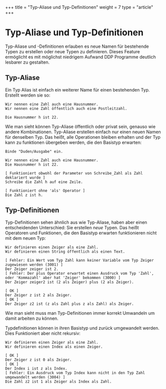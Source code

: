 +++
title = "Typ-Aliase und Typ-Definitionen"
weight = 7
type = "article"
+++

# Typ-Aliase und Typ-Definitionen

Typ-Aliase und -Definitionen erlauben es neue Namen für bestehende Typen zu erstellen oder
neue Typen zu definieren.
Dieses Feature ermöglicht es mit möglichst niedrigem Aufwand DDP Programme deutlich lesbarer zu gestalten.

## Typ-Aliase

Ein Typ Alias ist einfach ein weiterer Name für einen bestehenden Typ.
Erstellt werden sie so:

```ddp
Wir nennen eine Zahl auch eine Hausnummer.
Wir nennen eine Zahl öffentlich auch eine Postleitzahl. 

Die Hausnummer h ist 22.
```

Wie man sieht können Typ-Aliase öffentlich oder privat sein, genauso wie andere Kombinationen.
Typ-Aliase erstellen einfach nur einen neuen Namen für denselben Typ.
Das heißt, alle Operationen bleiben erhalten und der Typ kann zu funktionen übergeben werden, die den Basistyp erwarten:

```
Binde "Duden/Ausgabe" ein.

Wir nennen eine Zahl auch eine Hausnummer.
Die Hausnummer h ist 22.

[ Funktioniert obwohl der Parameter von Schreibe_Zahl als Zahl deklariert wurde ]
Schreibe die Zahl h auf eine Zeile.

[ Funktioniert ohne 'als' Operator ]
Die Zahl z ist h.
```

## Typ-Definitionen

Typ-Definitionen sehen ähnlich aus wie Typ-Aliase, haben aber einen entscheidenden Unterschied: Sie erstellen *neue* Typen.
Das heißt Operatoren und Funktionen, die den Basistyp erwarten funktionieren nicht mit dem neuen Typ:

```ddp
Wir definieren einen Zeiger als eine Zahl.
Wir definieren einen String öffentlich als einen Text.

[ Fehler: Ein Wert vom Typ Zahl kann keiner Variable vom Typ Zeiger zugewiesen werden (3001) ]
Der Zeiger zeiger ist 2.
[ Fehler: Der plus Operator erwartet einen Ausdruck vom Typ 'Zahl', oder 'Kommazahl' aber hat 'Zeiger' bekommen (3000) ]
Der Zeiger zeiger2 ist (2 als Zeiger) plus (2 als Zeiger).

[ OK ]
Der Zeiger z ist 2 als Zeiger.
[ OK ]
Der Zeiger z2 ist (z als Zahl plus z als Zahl) als Zeiger.
```

Wie man sieht muss man Typ-Definitionen immer korrekt Umwandeln um damit arbeiten zu können.

Typdefinitionen können in ihren Basistyp und zurück umgewandelt werden. Dies Funktioniert aber nicht rekursiv:

```ddp
Wir definieren einen Zeiger als eine Zahl.
Wir definieren einen Index als einen Zeiger.

[ OK ]
Der Zeiger z ist 0 als Zeiger.
[ OK ]
Der Index i ist z als Index.
[ Fehler: Ein Ausdruck vom Typ Index kann nicht in den Typ Zahl umgewandelt werden (3004) ]
Die Zahl z2 ist 1 als Zeiger als Index als Zahl.
```
